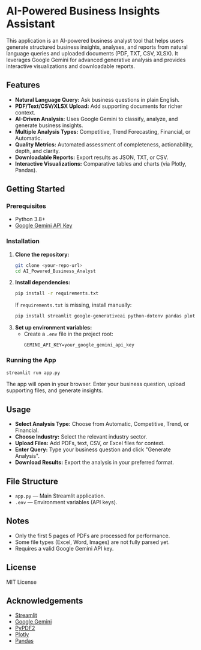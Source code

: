 # AI-Powered Business Insights Assistant

This application is an AI-powered business analyst tool that helps users generate structured business insights, analyses, and reports from natural language queries and uploaded documents (PDF, TXT, CSV, XLSX). It leverages Google Gemini for advanced generative analysis and provides interactive visualizations and downloadable reports.

## Features
- **Natural Language Query:** Ask business questions in plain English.
- **PDF/Text/CSV/XLSX Upload:** Add supporting documents for richer context.
- **AI-Driven Analysis:** Uses Google Gemini to classify, analyze, and generate business insights.
- **Multiple Analysis Types:** Competitive, Trend Forecasting, Financial, or Automatic.
- **Quality Metrics:** Automated assessment of completeness, actionability, depth, and clarity.
- **Downloadable Reports:** Export results as JSON, TXT, or CSV.
- **Interactive Visualizations:** Comparative tables and charts (via Plotly, Pandas).

## Getting Started

### Prerequisites
- Python 3.8+
- [Google Gemini API Key](https://ai.google.dev/)

### Installation
1. **Clone the repository:**
   ```sh
   git clone <your-repo-url>
   cd AI_Powered_Business_Analyst
   ```
2. **Install dependencies:**
   ```sh
   pip install -r requirements.txt
   ```
   If `requirements.txt` is missing, install manually:
   ```sh
   pip install streamlit google-generativeai python-dotenv pandas plotly PyPDF2
   ```
3. **Set up environment variables:**
   - Create a `.env` file in the project root:
     ```env
     GEMINI_API_KEY=your_google_gemini_api_key
     ```

### Running the App
```sh
streamlit run app.py
```

The app will open in your browser. Enter your business question, upload supporting files, and generate insights.

## Usage
- **Select Analysis Type:** Choose from Automatic, Competitive, Trend, or Financial.
- **Choose Industry:** Select the relevant industry sector.
- **Upload Files:** Add PDFs, text, CSV, or Excel files for context.
- **Enter Query:** Type your business question and click "Generate Analysis".
- **Download Results:** Export the analysis in your preferred format.

## File Structure
- `app.py` — Main Streamlit application.
- `.env` — Environment variables (API keys).

## Notes
- Only the first 5 pages of PDFs are processed for performance.
- Some file types (Excel, Word, Images) are not fully parsed yet.
- Requires a valid Google Gemini API key.

## License
MIT License

## Acknowledgements
- [Streamlit](https://streamlit.io/)
- [Google Gemini](https://ai.google.dev/)
- [PyPDF2](https://pypdf2.readthedocs.io/)
- [Plotly](https://plotly.com/python/)
- [Pandas](https://pandas.pydata.org/)
